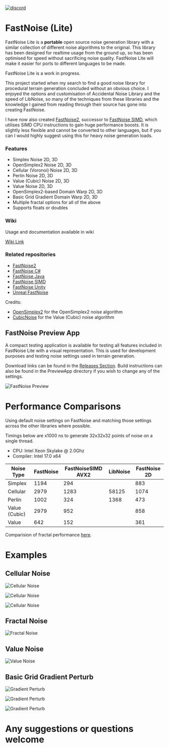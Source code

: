 [![discord](https://img.shields.io/discord/703636892901441577?style=flat-square&logo=discord "Discord")](https://discord.gg/SHVaVfV)

# FastNoise (Lite)

FastNoise Lite is a **portable** open source noise generation library with a similar collection of different noise algorithms to the original. This library has been designed for realtime usage from the ground up, so has been optimised for speed without sacrificing noise quality. FastNoise Lite will make it easier for ports to different languages to be made.

FastNoise Lite is a work in progress.

This project started when my search to find a good noise library for procedural terrain generation concluded without an obvious choice. I enjoyed the options and customisation of Accidental Noise Library and the speed of LibNoise, so many of the techniques from these libraries and the knowledge I gained from reading through their source has gone into creating FastNoise.

I have now also created [FastNoise2](https://github.com/Auburn/FastNoise2), successor to [FastNoise SIMD](https://github.com/Auburns/FastNoiseSIMD), which utilises SIMD CPU instructions to gain huge performance boosts. It is slightly less flexible and cannot be converted to other languages, but if you can I would highly suggest using this for heavy noise generation loads.

### Features

- Simplex Noise 2D, 3D
- OpenSimplex2 Noise 2D, 3D
- Cellular (Voronoi) Noise 2D, 3D
- Perlin Noise 2D, 3D
- Value (Cubic) Noise 2D, 3D
- Value Noise 2D, 3D
- OpenSimplex2-based Domain Warp 2D, 3D
- Basic Grid Gradient Domain Warp 2D, 3D
- Multiple fractal options for all of the above
- Supports floats or doubles

### Wiki

Usage and documentation available in wiki

[Wiki Link](https://github.com/Auburns/FastNoise/wiki)

<!-- TODO: Some of these could be removed soon -->
### Related repositories

 - [FastNoise2](https://github.com/Auburn/FastNoise2)
 - [FastNoise C#](https://github.com/Auburns/FastNoise_CSharp)
 - [FastNoise Java](https://github.com/Auburns/FastNoise_Java)
 - [FastNoise SIMD](https://github.com/Auburns/FastNoiseSIMD)
 - [FastNoise Unity](https://www.assetstore.unity3d.com/en/#!/content/70706)
 - [Unreal FastNoise](https://github.com/midgen/UnrealFastNoise)

Credits:

 - [OpenSimplex2](https://github.com/KdotJPG/OpenSimplex2) for the OpenSimplex2 noise algorithm
 - [CubicNoise](https://github.com/jobtalle/CubicNoise) for the Value (Cubic) noise algorithm

## FastNoise Preview App

A compact testing application is available for testing all features included in FastNoise Lite with a visual representation. This is used for development purposes and testing noise settings used in terrain generation.

Download links can be found in the [Releases Section](https://github.com/Auburns/FastNoise/releases). Build instructions can also be found in the PreviewApp directory if you wish to change any of the settings.

<!-- TODO: Update image -->
![FastNoise Preview](http://i.imgur.com/uG7Vepc.png)


<!-- TODO: Update metrics for FastNoiseLite -->
# Performance Comparisons

Using default noise settings on FastNoise and matching those settings across the other libraries where possible.

Timings below are x1000 ns to generate 32x32x32 points of noise on a single thread.

- CPU: Intel Xeon Skylake @ 2.0Ghz
- Compiler: Intel 17.0 x64

| Noise Type    | FastNoise | FastNoiseSIMD AVX2 | LibNoise | FastNoise 2D |
|---------------|-----------|--------------------|----------|--------------|
| Simplex       | 1194      | 294                |          | 883          |
| Cellular      | 2979      | 1283               | 58125    | 1074         |
| Perlin        | 1002      | 324                | 1368     | 473          |
| Value (Cubic) | 2979      | 952                |          | 858          |
| Value         | 642       | 152                |          | 361          |

Comparision of fractal performance [here](https://github.com/Auburns/FastNoiseSIMD/wiki/In-depth-SIMD-level).

# Examples

## Cellular Noise

![Cellular Noise](http://i.imgur.com/quAic8M.png)

![Cellular Noise](http://i.imgur.com/gAd9Y2t.png)

![Cellular Noise](http://i.imgur.com/7kJd4fA.png)

## Fractal Noise

![Fractal Noise](http://i.imgur.com/XqSD7eR.png)

## Value Noise

![Value Noise](http://i.imgur.com/X2lbFZR.png)

## Basic Grid Gradient Perturb

![Gradient Perturb](http://i.imgur.com/gOjc1u1.png)

![Gradient Perturb](http://i.imgur.com/ui045Bk.png)

![Gradient Perturb](http://i.imgur.com/JICFypT.png)


# Any suggestions or questions welcome
